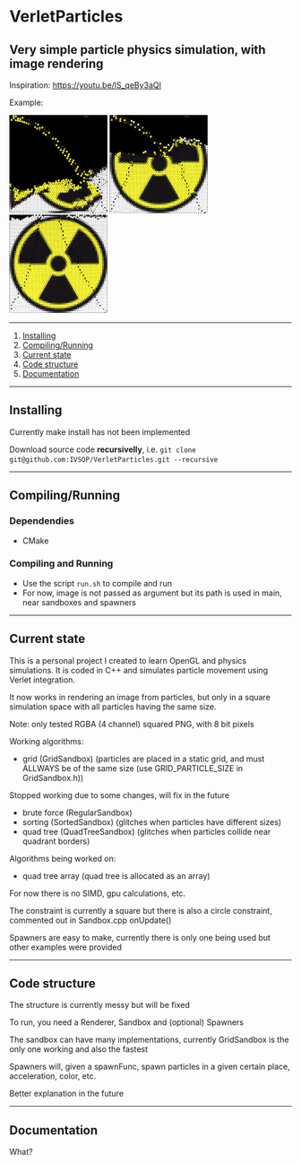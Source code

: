 # VerletParticles

## Very simple particle physics simulation, with image rendering

Inspiration: https://youtu.be/lS_qeBy3aQI

Example:
<div id="Installing"/>
<p float="left">
  <img src="res/Screenshot1.png" width="175" />
  <img src="res/Screenshot2.png" width="175" /> 
  <img src="res/Screenshot3.png" width="175" />
</p>

*******
 1. [Installing](#Installing)
 2. [Compiling/Running](#Compiling/Running)
 3. [Current state](#Current_state)
 4. [Code structure](#Code_structure)
 5. [Documentation](#Documentation)
*******


## Installing

Currently make install has not been implemented

Download source code **recursivelly**, i.e. `git clone git@github.com:IVSOP/VerletParticles.git --recursive`

*******

<div id="Compiling/Running"/>

## Compiling/Running

   ### Dependendies
   * CMake

   ### Compiling and Running
   * Use the script `run.sh` to compile and run
   * For now, image is not passed as argument but its path is used in main, near sandboxes and spawners

*******

<div id="Current_state"/>

## Current state
This is a personal project I created to learn OpenGL and physics simulations. It is coded in C++ and simulates particle movement using Verlet integration.

It now works in rendering an image from particles, but only in a square simulation space with all particles having the same size.

Note: only tested RGBA (4 channel) squared PNG, with 8 bit pixels

Working algorithms:
* grid (GridSandbox) (particles are placed in a static grid, and must ALLWAYS be of the same size (use GRID_PARTICLE_SIZE in GridSandbox.h))

Stopped working due to some changes, will fix in the future
* brute force (RegularSandbox)
* sorting (SortedSandbox) (glitches when particles have different sizes)
* quad tree (QuadTreeSandbox) (glitches when particles collide near quadrant borders)

Algorithms being worked on:
* quad tree array (quad tree is allocated as an array)

For now there is no SIMD, gpu calculations, etc.

The constraint is currently a square but there is also a circle constraint, commented out in Sandbox.cpp onUpdate()

Spawners are easy to make, currently there is only one being used but other examples were provided

*******

<div id="Code_structure"/>

## Code structure

The structure is currently messy but will be fixed

To run, you need a Renderer, Sandbox and (optional) Spawners

The sandbox can have many implementations, currently GridSandbox is the only one working and also the fastest

Spawners will, given a spawnFunc, spawn particles in a given certain place, acceleration, color, etc.

Better explanation in the future

*******

<div id="Documentation"/>

## Documentation

What?